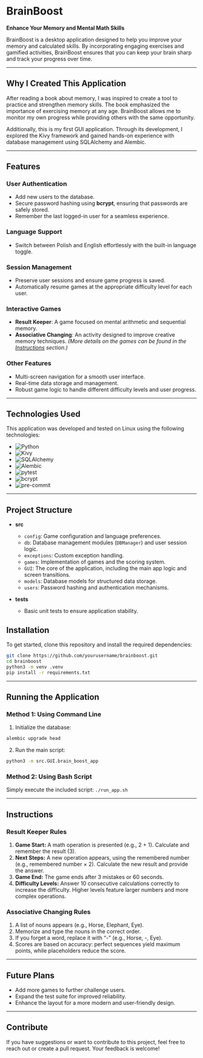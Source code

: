 # BrainBoost

**Enhance Your Memory and Mental Math Skills**

BrainBoost is a desktop application designed to help you improve your memory and calculated skills. By incorporating engaging exercises and gamified activities, BrainBoost ensures that you can keep your brain sharp and track your progress over time.

---

## **Why I Created This Application**

After reading a book about memory, I was inspired to create a tool to practice and strengthen memory skills. The book emphasized the importance of exercising memory at any age. BrainBoost allows me to monitor my own progress while providing others with the same opportunity.

Additionally, this is my first GUI application. Through its development, I explored the Kivy framework and gained hands-on experience with database management using SQLAlchemy and Alembic.

---

## **Features**

### **User Authentication**
- Add new users to the database.
- Secure password hashing using **bcrypt**, ensuring that passwords are safely stored.
- Remember the last logged-in user for a seamless experience.

### **Language Support**
- Switch between Polish and English effortlessly with the built-in language toggle.

### **Session Management**
- Preserve user sessions and ensure game progress is saved.
- Automatically resume games at the appropriate difficulty level for each user.

### **Interactive Games**
- **Result Keeper**: A game focused on mental arithmetic and sequential memory.
- **Associative Changing**: An activity designed to improve creative memory techniques.
*(More details on the games can be found in the [Instructions](#instructions) section.)*

### **Other Features**
- Multi-screen navigation for a smooth user interface.
- Real-time data storage and management.
- Robust game logic to handle different difficulty levels and user progress.

---


## **Technologies Used**

This application was developed and tested on Linux using the following technologies:

- ![Python](https://img.shields.io/badge/Python-3.12-blue)
- ![Kivy](https://img.shields.io/badge/Kivy-Framework-brightgreen)
- ![SQLAlchemy](https://img.shields.io/badge/SQLAlchemy-ORM-orange)
- ![Alembic](https://img.shields.io/badge/Alembic-Migrations-yellow)
- ![pytest](https://img.shields.io/badge/pytest-Testing-red)
- ![bcrypt](https://img.shields.io/badge/bcrypt-Security-lightblue)
- ![pre-commit](https://img.shields.io/badge/pre--commit-Code%20Style-yellowgreen)

---

## **Project Structure**

- **src**
    - `config`: Game configuration and language preferences.
    - `db`: Database management modules (`DBManager`) and user session logic.
    - `exceptions`: Custom exception handling.
    - `games`: Implementation of games and the scoring system.
    - `GUI`: The core of the application, including the main app logic and screen transitions.
    - `models`: Database models for structured data storage.
    - `users`: Password hashing and authentication mechanisms.

- **tests**
    - Basic unit tests to ensure application stability.

## **Installation**

To get started, clone this repository and install the required dependencies:

```bash
git clone https://github.com/yourusername/brainboost.git
cd brainboost
python3 -m venv .venv
pip install -r requirements.txt
```
---

## **Running the Application**

### **Method 1: Using Command Line**
1. Initialize the database:
```bash
alembic upgrade head
```
2. Run the main script:
```bash
python3 -m src.GUI.brain_boost_app
```

### **Method 2: Using Bash Script**
Simply execute the included script: `./run_app.sh`

---

## **Instructions**

### **Result Keeper Rules**
1. **Game Start:** A math operation is presented (e.g., 2 + 1). Calculate and remember the result (3).
2. **Next Steps:** A new operation appears, using the remembered number (e.g., remembered number × 2). Calculate the new result and provide the answer.
3. **Game End:** The game ends after 3 mistakes or 60 seconds.
4. **Difficulty Levels:** Answer 10 consecutive calculations correctly to increase the difficulty. Higher levels feature larger numbers and more complex operations.

### **Associative Changing Rules**
1. A list of nouns appears (e.g., Horse, Elephant, Eye).
2. Memorize and type the nouns in the correct order.
3. If you forget a word, replace it with “-” (e.g., Horse, -, Eye).
4. Scores are based on accuracy: perfect sequences yield maximum points, while placeholders reduce the score.

---
## **Future Plans**
* Add more games to further challenge users.
* Expand the test suite for improved reliability.
* Enhance the layout for a more modern and user-friendly design.

---
## **Contribute**
If you have suggestions or want to contribute to this project, feel free to reach out or create a pull request. Your feedback is welcome!

